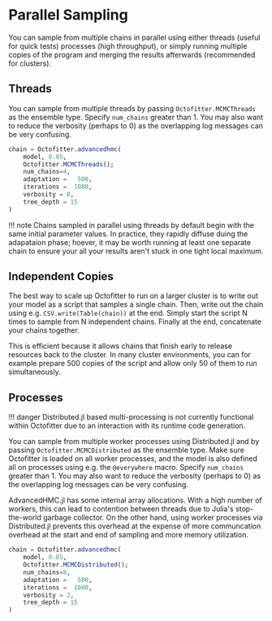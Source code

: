 # Parallel Sampling

You can sample from multiple chains in parallel using either threads (useful for quick tests) processes (high throughput), or simply running multiple copies of the program and merging the results afterwards (recommended for clusters).

## Threads

You can sample from multiple threads by passing `Octofitter.MCMCThreads` as the ensemble type.
Specify `num_chains` greater than 1.
You may also want to reduce the verbosity (perhaps to 0) as the overlapping log messages can be very confusing.
```julia
chain = Octofitter.advancedhmc(
    model, 0.85,
    Octofitter.MCMCThreads();
    num_chains=4,
    adaptation =   500,
    iterations =  1000,
    verbosity = 0,
    tree_depth = 15
)
```

!!! note
    Chains sampled in parallel using threads by default begin with the same initial parameter values. In practice, they  rapidly diffuse duing the adapataion phase; hoever, it may be worth running at least one separate chain to ensure your all your results aren't stuck in one tight local maximum.

## Independent Copies
The best way to scale up Octofitter to run on a larger cluster is to write out your model as a script that samples a single chain. Then, write out the chain using e.g. `CSV.write(Table(chain))` at the end.
Simply start the script N times to sample from N independent chains.
Finally at the end, concatenate your chains together.

This is efficient because it allows chains that finish early to release resources back to the cluster. In many cluster environments, you can for example prepare 500 copies of the script and allow only 50 of them to run simultaneously.

## Processes

!!! danger
    Distributed.jl based multi-processing is not currently functional within Octofitter due to an interaction with its runtime code generation.


You can sample from multiple worker processes using Distributed.jl and by passing `Octofitter.MCMCDistributed` as the ensemble type.
Make sure Octofitter is loaded on all worker processes, and the model is also defined all on processes using e.g. the `@everywhere` macro.
Specify `num_chains` greater than 1.
You may also want to reduce the verbosity (perhaps to 0) as the overlapping log messages can be very confusing.

AdvancedHMC.jl has some internal array allocations. With a high number of workers, this can lead to contention between threads due to Julia's stop-the-world garbage collector. On the other hand, using worker processes via Distributed.jl prevents this overhead at the expense of more communcation overhead at the start and end of sampling and more memory utilization.

```julia
chain = Octofitter.advancedhmc(
    model, 0.85,
    Octofitter.MCMCDistributed();
    num_chains=8,
    adaptation =   500,
    iterations =  1000,
    verbosity = 2,
    tree_depth = 15
)
```